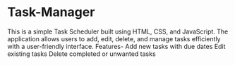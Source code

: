 # Task-Manager
This is a simple Task Scheduler built using HTML, CSS, and JavaScript. The application allows users to add, edit, delete, and manage tasks efficiently with a user-friendly interface.
Features- 
Add new tasks with due dates
Edit existing tasks
Delete completed or unwanted tasks
